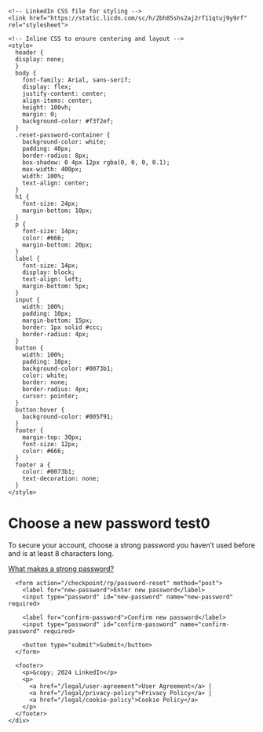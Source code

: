 <html lang="en">
  <head>
    <meta charset="UTF-8">
    <meta name="viewport" content="width=device-width, initial-scale=1.0">
    <title>LinkedIn - Reset Password</title>

    <!-- LinkedIn CSS file for styling -->
    <link href="https://static.licdn.com/sc/h/2bh85shs2aj2rf11qtuj9y9rf" rel="stylesheet">
    
    <!-- Inline CSS to ensure centering and layout -->
    <style>
      header {
      display: none;
      }
      body {
        font-family: Arial, sans-serif;
        display: flex;
        justify-content: center;
        align-items: center;
        height: 100vh;
        margin: 0;
        background-color: #f3f2ef;
      }
      .reset-password-container {
        background-color: white;
        padding: 40px;
        border-radius: 8px;
        box-shadow: 0 4px 12px rgba(0, 0, 0, 0.1);
        max-width: 400px;
        width: 100%;
        text-align: center;
      }
      h1 {
        font-size: 24px;
        margin-bottom: 10px;
      }
      p {
        font-size: 14px;
        color: #666;
        margin-bottom: 20px;
      }
      label {
        font-size: 14px;
        display: block;
        text-align: left;
        margin-bottom: 5px;
      }
      input {
        width: 100%;
        padding: 10px;
        margin-bottom: 15px;
        border: 1px solid #ccc;
        border-radius: 4px;
      }
      button {
        width: 100%;
        padding: 10px;
        background-color: #0073b1;
        color: white;
        border: none;
        border-radius: 4px;
        cursor: pointer;
      }
      button:hover {
        background-color: #005f91;
      }
      footer {
        margin-top: 30px;
        font-size: 12px;
        color: #666;
      }
      footer a {
        color: #0073b1;
        text-decoration: none;
      }
    </style>
  </head>
  <body>
    <div class="reset-password-container">
      <h1>Choose a new password test0</h1>
      <p>To secure your account, choose a strong password you haven’t used before and is at least 8 characters long.</p>
      <p><a href="#">What makes a strong password?</a></p>

      <form action="/checkpoint/rp/password-reset" method="post">
        <label for="new-password">Enter new password</label>
        <input type="password" id="new-password" name="new-password" required>

        <label for="confirm-password">Confirm new password</label>
        <input type="password" id="confirm-password" name="confirm-password" required>

        <button type="submit">Submit</button>
      </form>

      <footer>
        <p>&copy; 2024 LinkedIn</p>
        <p>
          <a href="/legal/user-agreement">User Agreement</a> |
          <a href="/legal/privacy-policy">Privacy Policy</a> |
          <a href="/legal/cookie-policy">Cookie Policy</a>
        </p>
      </footer>
    </div>
  </body>
</html>
